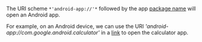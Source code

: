 The URI scheme ```*'android-app://'*``` followed by the app [package name](https://apptuse.com/how-to-get-installed-app-package-name-in-android) will open an Android app.

For example, on an Android device, we can use the URI *'android-app://com.google.android.calculator'* in a [link](android-app://com.google.android.calculator) to open the calculator app.
